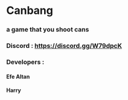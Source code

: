 # Canbang

### a game that you shoot cans

### Discord    : https://discord.gg/W79dpcK
### Developers : 
#### Efe Altan
#### Harry